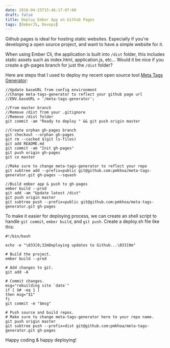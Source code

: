 ```yaml
---
date: 2016-04-25T15:46:17-07:00
draft: false
title: Deploy Ember App on Github Pages
tags: [EmberJS, Devops]
---
```


Github pages is ideal for hosting static websites. Especially if you're
developing a open source project, and want to have a simple website for it.

When using Ember Cli, the application is built into `/dist` folder, this
includes static assets such as index.html, application.js, etc... Would it be
nice if you create a gh-pages branch for just the `/dist` folder? 

Here are steps that I used to deploy my recent open source tool [Meta Tags
Generator](http://pmkhoa.github.io/meta-tags-generator/):

    //Update baseURL from config environment
    //Change meta-tags-generator to reflect your github page url
    //ENV.baseURL = '/meta-tags-generator';

    //From master branch
    //Remove /dist from your .gitignore
    //Remove /dist folder
    git commit -am "Ready to deploy " && git push origin master

    //Create orphan gh-pages branch
    git checkout --orphan gh-pages
    git rm --cached $(git ls-files)
    git add README.md
    git commit -am "Init gh-pages"
    git push origin gh-pages
    git co master

    //Make sure to change meta-tags-generator to reflect your repo
    git subtree add --prefix=public git@github.com:pmkhoa/meta-tags-generator.git gh-pages --squash

    //Build ember app & push to gh-pages
    ember build --prod
    git add -am "Update latest /dist"
    git push origin master
    git subtree push --prefix=public git@github.com:pmkhoa/meta-tags-generator.git gh-pages


To make it easier for deploying process, we can create an shell script to handle
`git commit`, `ember build`, and `git push`. Create a deploy.sh file like this:


    
    #!/bin/bash

    echo -e "\033[0;32mDeploying updates to Github...\033[0m"

    # Build the project.
    ember build --prod

    # Add changes to git.
    git add -A

    # Commit changes.
    msg="rebuilding site `date`"
    if [ $# -eq 1 ]
    then msg="$1"
    fi
    git commit -m "$msg"

    # Push source and build repos.
    # Make sure to change meta-tags-generator here to your repo name.
    git push origin master
    git subtree push --prefix=dist git@github.com:pmkhoa/meta-tags-generator.git gh-pages


Happy coding & happy deploying!
